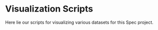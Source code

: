 Visualization Scripts
====

Here lie our scripts for visualizing various datasets for this Spec project.
